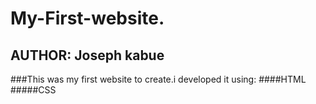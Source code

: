 # My-First-website.
## AUTHOR: Joseph kabue
###This was my first website to create.i developed it using:
####HTML
#####CSS
